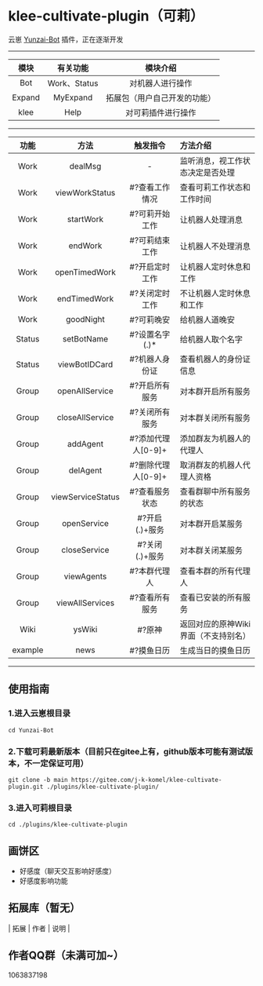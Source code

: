 # klee-cultivate-plugin（可莉）
云崽 [Yunzai-Bot](https://github.com/Le-niao/Yunzai-Bot) 插件，正在逐渐开发

---
| 模块 | 有关功能 | 模块介绍 |
|:---:|:---:|:---:|
| Bot | Work、Status | 对机器人进行操作 |
| Expand | MyExpand | 拓展包（用户自己开发的功能） |
| klee | Help | 对可莉插件进行操作 |
---
| 功能 | 方法 | 触发指令 | 方法介绍 |
|:---:|:---:|:---:|:---|
| Work | dealMsg | - | 监听消息，视工作状态决定是否处理 |
| Work | viewWorkStatus | #?查看工作情况 | 查看可莉工作状态和工作时间 |
| Work | startWork | #?可莉开始工作 | 让机器人处理消息 |
| Work | endWork | #?可莉结束工作 | 让机器人不处理消息 |
| Work | openTimedWork | #?开启定时工作 | 让机器人定时休息和工作 |
| Work | endTimedWork | #?关闭定时工作 | 不让机器人定时休息和工作 |
| Work | goodNight | #?可莉晚安 | 给机器人道晚安 |
| Status | setBotName | #?设置名字(.)* | 给机器人取个名字 |
| Status | viewBotIDCard | #?机器人身份证 | 查看机器人的身份证信息 |
| Group | openAllService | #?开启所有服务 | 对本群开启所有服务 |
| Group | closeAllService | #?关闭所有服务 | 对本群关闭所有服务 |
| Group | addAgent | #?添加代理人\[0-9]+ | 添加群友为机器人的代理人 |
| Group | delAgent | #?删除代理人\[0-9]+ | 取消群友的机器人代理人资格 |
| Group | viewServiceStatus | #?查看服务状态 | 查看群聊中所有服务的状态 |
| Group | openService | #?开启(.)+服务 | 对本群开启某服务 |
| Group | closeService | #?关闭(.)+服务 | 对本群关闭某服务 |
| Group | viewAgents | #?本群代理人 | 查看本群的所有代理人 |
| Group | viewAllServices | #?查看所有服务 | 查看已安装的所有服务 |
| Wiki | ysWiki | #?原神 | 返回对应的原神Wiki界面（不支持别名） |
| example | news | #?摸鱼日历 | 生成当日的摸鱼日历 |
---

## 使用指南
### 1.进入云崽根目录
```
cd Yunzai-Bot
```
### 2.下载可莉最新版本（目前只在gitee上有，github版本可能有测试版本，不一定保证可用）
```
git clone -b main https://gitee.com/j-k-komel/klee-cultivate-plugin.git ./plugins/klee-cultivate-plugin/

```
### 3.进入可莉根目录
```
cd ./plugins/klee-cultivate-plugin
```
<!-- ### 4.安装可莉依赖（目前不需要~）
```
pnpm install -P
``` -->
<!-- ## 帮助文档（目前正在建设中~） -->
<!-- [可莉插件使用帮助](https://docs.qq.com/doc/DZERCSERCZ09PdEl0) -->

## 画饼区
 + 好感度（聊天交互影响好感度）
 + 好感度影响功能

## 拓展库（暂无）
| 拓展 | 作者 | 说明 | 

## 作者QQ群（未满可加~）
1063837198